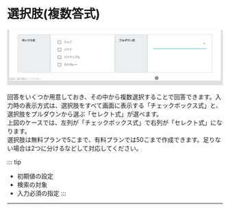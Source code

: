 # 選択肢(複数答式)
![選択肢の入力](./template/select2.gif)

回答をいくつか用意しておき、その中から複数選択することで回答できます。入力時の表示方式は、選択肢をすべて画面に表示する「チェックボックス式」と、選択肢をプルダウンから選ぶ「セレクト式」が選べます。  
上図のケースでは、左列が「チェックボックス式」で右列が「セレクト式」になります。  
選択肢は無料プランで5こまで、有料プランでは50こまで作成できます。足りない場合は2つに分けるなどして対応してください。  

::: tip
- 初期値の設定
- 検索の対象
- 入力必須の指定
:::
---
<SampleSelect2 />